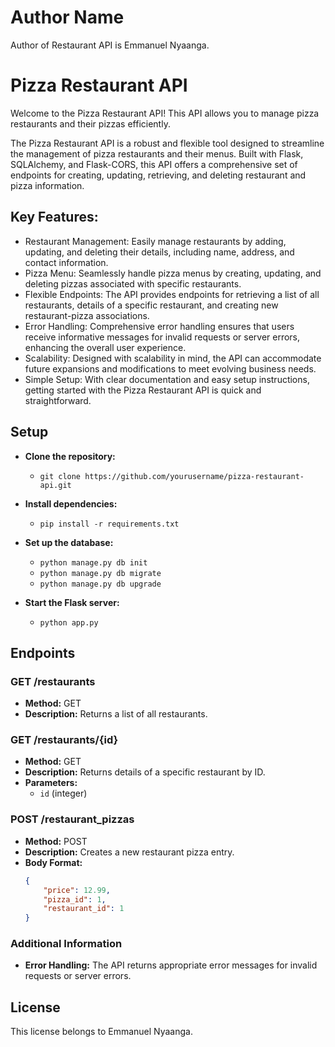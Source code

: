 # Author Name

Author of Restaurant API is Emmanuel Nyaanga.

# Pizza Restaurant API

Welcome to the Pizza Restaurant API! This API allows you to manage pizza restaurants and their pizzas efficiently.

The Pizza Restaurant API is a robust and flexible tool designed to streamline the management of pizza restaurants and their menus. Built with Flask, SQLAlchemy, and Flask-CORS, this API offers a comprehensive set of endpoints for creating, updating, retrieving, and deleting restaurant and pizza information.


## Key Features:

- Restaurant Management: Easily manage restaurants by adding, updating, and deleting their details, including name, address, and contact information.
- Pizza Menu: Seamlessly handle pizza menus by creating, updating, and deleting pizzas associated with specific restaurants.
- Flexible Endpoints: The API provides endpoints for retrieving a list of all restaurants, details of a specific restaurant, and creating new restaurant-pizza associations.
- Error Handling: Comprehensive error handling ensures that users receive informative messages for invalid requests or server errors, enhancing the overall user experience.
- Scalability: Designed with scalability in mind, the API can accommodate future expansions and modifications to meet evolving business needs.
- Simple Setup: With clear documentation and easy setup instructions, getting started with the Pizza Restaurant API is quick and straightforward.

## Setup

- **Clone the repository:**
  - `git clone https://github.com/yourusername/pizza-restaurant-api.git`

- **Install dependencies:**
  - `pip install -r requirements.txt`

- **Set up the database:**
  - `python manage.py db init`
  - `python manage.py db migrate`
  - `python manage.py db upgrade`

- **Start the Flask server:**
  - `python app.py`

## Endpoints

### GET /restaurants

- **Method:** GET
- **Description:** Returns a list of all restaurants.

### GET /restaurants/{id}

- **Method:** GET
- **Description:** Returns details of a specific restaurant by ID.
- **Parameters:**
  - `id` (integer)

### POST /restaurant_pizzas

- **Method:** POST
- **Description:** Creates a new restaurant pizza entry.
- **Body Format:**
  ```json
  {
      "price": 12.99,
      "pizza_id": 1,
      "restaurant_id": 1
  }

### Additional Information
- **Error Handling:** The API returns appropriate error messages for invalid requests or server errors.

## License

This license belongs to Emmanuel Nyaanga.